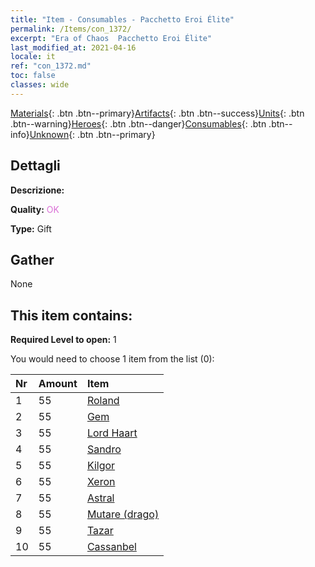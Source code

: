```yaml
---
title: "Item - Consumables - Pacchetto Eroi Élite"
permalink: /Items/con_1372/
excerpt: "Era of Chaos  Pacchetto Eroi Élite"
last_modified_at: 2021-04-16
locale: it
ref: "con_1372.md"
toc: false
classes: wide
---
```

 [Materials](/it/Items/){: .btn .btn--primary}[Artifacts](/it/Items/Artifacts/){: .btn .btn--success}[Units](/it/Items/Units/){: .btn .btn--warning}[Heroes](/it/Items/Heroes/){: .btn .btn--danger}[Consumables](/it/Items/Consumables/){: .btn .btn--info}[Unknown](/it/Items/Unknown/){: .btn .btn--primary}

## Dettagli
 **Descrizione:** 

 **Quality:** <span style="color: #DA70D6">OK</span>

 **Type:** Gift

## Gather

  None

## This item contains:

 **Required Level to open:** 1

 You would need to choose 1 item from the list (0):

  | Nr | Amount |     Item    |
  |:---|:-------|:------------|
  | 1 | 55 | [Roland](/it/Items/her_362/) |  | 
  | 2 | 55 | [Gem](/it/Items/her_369/) |  | 
  | 3 | 55 | [Lord Haart](/it/Items/her_370/) |  | 
  | 4 | 55 | [Sandro](/it/Items/her_371/) |  | 
  | 5 | 55 | [Kilgor](/it/Items/her_374/) |  | 
  | 6 | 55 | [Xeron](/it/Items/her_383/) |  | 
  | 7 | 55 | [Astral](/it/Items/her_388/) |  | 
  | 8 | 55 | [Mutare (drago)](/it/Items/her_390/) |  | 
  | 9 | 55 | [Tazar](/it/Items/her_393/) |  | 
  | 10 | 55 | [Cassanbel](/it/Items/her_396/) |  | 
